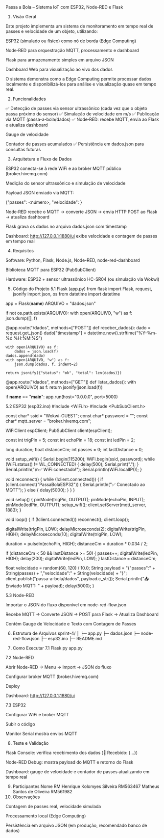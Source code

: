 Passa a Bola – Sistema IoT com ESP32, Node-RED e Flask
1. Visão Geral

Este projeto implementa um sistema de monitoramento em tempo real de passes e velocidade de um objeto, utilizando:

ESP32 (simulado ou físico) como nó de borda (Edge Computing)

Node‑RED para orquestração MQTT, processamento e dashboard

Flask para armazenamento simples em arquivo JSON

Dashboard Web para visualização ao vivo dos dados

O sistema demonstra como a Edge Computing permite processar dados localmente e disponibilizá-los para análise e visualização quase em tempo real.

2. Funcionalidades

✅ Detecção de passes via sensor ultrassônico (cada vez que o objeto passa próximo do sensor)
✅ Simulação de velocidade em m/s
✅ Publicação via MQTT (passa-a-bola/dados)
✅ Node‑RED: recebe MQTT, envia ao Flask e atualiza dashboard

Gauge de velocidade

Contador de passes acumulados
✅ Persistência em dados.json para consultas futuras

3. Arquitetura e Fluxo de Dados

ESP32 conecta-se à rede WiFi e ao broker MQTT público (broker.hivemq.com)

Medição do sensor ultrassônico e simulação de velocidade

Payload JSON enviado via MQTT:

{"passes": <número>, "velocidade": <valor>}


Node‑RED recebe o MQTT → converte JSON → envia HTTP POST ao Flask → atualiza dashboard

Flask grava os dados no arquivo dados.json com timestamp

Dashboard: http://127.0.0.1:1880/ui exibe velocidade e contagem de passes em tempo real

4. Requisitos

Software: Python, Flask, Node.js, Node-RED, node-red-dashboard

Biblioteca MQTT para ESP32 (PubSubClient)

Hardware: ESP32 + sensor ultrassônico HC-SR04 (ou simulação via Wokwi)

5. Código do Projeto
5.1 Flask (app.py)
from flask import Flask, request, jsonify
import json, os
from datetime import datetime

app = Flask(__name__)
ARQUIVO = "dados.json"

if not os.path.exists(ARQUIVO):
    with open(ARQUIVO, "w") as f:
        json.dump([], f)

@app.route("/dados", methods=["POST"])
def receber_dados():
    dado = request.get_json()
    dado["timestamp"] = datetime.now().strftime("%Y-%m-%d %H:%M:%S")

    with open(ARQUIVO) as f:
        dados = json.load(f)
    dados.append(dado)
    with open(ARQUIVO, "w") as f:
        json.dump(dados, f, indent=2)

    return jsonify({"status": "ok", "total": len(dados)})

@app.route("/dados", methods=["GET"])
def listar_dados():
    with open(ARQUIVO) as f:
        return jsonify(json.load(f))

if __name__ == "__main__":
    app.run(host="0.0.0.0", port=5000)

5.2 ESP32 (esp32.ino)
#include <WiFi.h>
#include <PubSubClient.h>

const char* ssid = "Wokwi-GUEST";
const char* password = "";
const char* mqtt_server = "broker.hivemq.com";

WiFiClient espClient;
PubSubClient client(espClient);

const int trigPin = 5;
const int echoPin = 18;
const int ledPin  = 2;

long duration;
float distanceCm;
int passes = 0;
int lastDistance = 0;

void setup_wifi() {
  Serial.begin(115200);
  WiFi.begin(ssid, password);
  while (WiFi.status() != WL_CONNECTED) { delay(500); Serial.print("."); }
  Serial.println("\n✅ WiFi conectado!");
  Serial.println(WiFi.localIP());
}

void reconnect() {
  while (!client.connected()) {
    if (client.connect("PassaBolaESP32")) {
      Serial.println("✅ Conectado ao MQTT");
    } else { delay(5000); }
  }
}

void setup() {
  pinMode(trigPin, OUTPUT);
  pinMode(echoPin, INPUT);
  pinMode(ledPin, OUTPUT);
  setup_wifi();
  client.setServer(mqtt_server, 1883);
}

void loop() {
  if (!client.connected()) reconnect();
  client.loop();

  digitalWrite(trigPin, LOW); delayMicroseconds(2);
  digitalWrite(trigPin, HIGH); delayMicroseconds(10);
  digitalWrite(trigPin, LOW);

  duration = pulseIn(echoPin, HIGH);
  distanceCm = duration * 0.034 / 2;

  if (distanceCm < 50 && lastDistance >= 50) {
    passes++;
    digitalWrite(ledPin, HIGH); delay(200); digitalWrite(ledPin, LOW);
  }
  lastDistance = distanceCm;

  float velocidade = random(60, 120) / 10.0;
  String payload = "{\"passes\":" + String(passes) + ",\"velocidade\":" + String(velocidade) + "}";
  client.publish("passa-a-bola/dados", payload.c_str());
  Serial.println("📤 Enviado MQTT: " + payload);
  delay(5000);
}

5.3 Node-RED

Importar o JSON do fluxo disponível em node-red-flow.json

Recebe MQTT → Converte JSON → POST para Flask → Atualiza Dashboard

Contém Gauge de Velocidade e Texto com Contagem de Passes

6. Estrutura de Arquivos
sprint-4/
│
├─ app.py
├─ dados.json
├─ node-red-flow.json
├─ esp32.ino
├─ README.md

7. Como Executar
7.1 Flask
py app.py

7.2 Node-RED

Abrir Node-RED → Menu → Import → JSON do fluxo

Configurar broker MQTT (broker.hivemq.com)

Deploy

Dashboard: http://127.0.0.1:1880/ui

7.3 ESP32

Configurar WiFi e broker MQTT

Subir o código

Monitor Serial mostra envios MQTT

8. Teste e Validação

Flask Console: verifica recebimento dos dados (📩 Recebido: {...})

Node-RED Debug: mostra payload do MQTT e retorno do Flask

Dashboard: gauge de velocidade e contador de passes atualizando em tempo real

9. Participantes
Nome	RM
Henrique Kolomyes Silveira	RM563467
Matheus Santos de Oliveira	RM561982
10. Observações

Contagem de passes real, velocidade simulada

Processamento local (Edge Computing)

Persistência em arquivo JSON (em produção, recomendado banco de dados)
